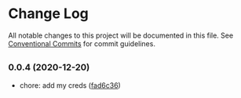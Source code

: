# Change Log

All notable changes to this project will be documented in this file.
See [Conventional Commits](https://conventionalcommits.org) for commit guidelines.

## <small>0.0.4 (2020-12-20)</small>

* chore: add my creds ([fad6c36](https://github.com/dalisoft/airlight/commit/fad6c36))
